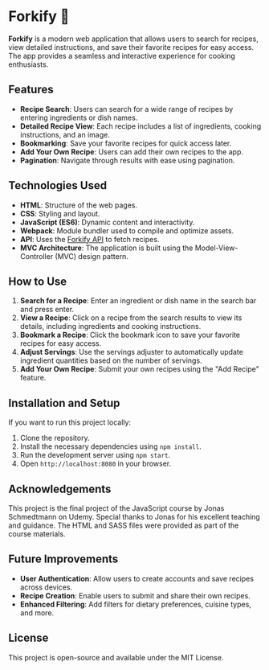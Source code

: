 # Forkify 🍴

**Forkify** is a modern web application that allows users to search for recipes, view detailed instructions, and save their favorite recipes for easy access. The app provides a seamless and interactive experience for cooking enthusiasts.

## Features

- **Recipe Search**: Users can search for a wide range of recipes by entering ingredients or dish names.
- **Detailed Recipe View**: Each recipe includes a list of ingredients, cooking instructions, and an image.
- **Bookmarking**: Save your favorite recipes for quick access later.
- **Add Your Own Recipe**: Users can add their own recipes to the app.
- **Pagination**: Navigate through results with ease using pagination.

## Technologies Used

- **HTML**: Structure of the web pages.
- **CSS**: Styling and layout.
- **JavaScript (ES6)**: Dynamic content and interactivity.
- **Webpack**: Module bundler used to compile and optimize assets.
- **API**: Uses the [Forkify API](https://forkify-api.herokuapp.com/v2) to fetch recipes.
- **MVC Architecture**: The application is built using the Model-View-Controller (MVC) design pattern.

## How to Use

1. **Search for a Recipe**: Enter an ingredient or dish name in the search bar and press enter.
2. **View a Recipe**: Click on a recipe from the search results to view its details, including ingredients and cooking instructions.
3. **Bookmark a Recipe**: Click the bookmark icon to save your favorite recipes for easy access.
4. **Adjust Servings**: Use the servings adjuster to automatically update ingredient quantities based on the number of servings.
5. **Add Your Own Recipe**: Submit your own recipes using the "Add Recipe" feature.

## Installation and Setup

If you want to run this project locally:

1. Clone the repository.
2. Install the necessary dependencies using `npm install`.
3. Run the development server using `npm start`.
4. Open `http://localhost:8080` in your browser.

## Acknowledgements

This project is the final project of the JavaScript course by Jonas Schmedtmann on Udemy. Special thanks to Jonas for his excellent teaching and guidance. The HTML and SASS files were provided as part of the course materials.

## Future Improvements

- **User Authentication**: Allow users to create accounts and save recipes across devices.
- **Recipe Creation**: Enable users to submit and share their own recipes.
- **Enhanced Filtering**: Add filters for dietary preferences, cuisine types, and more.

## License

This project is open-source and available under the MIT License.
